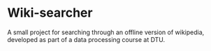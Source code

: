 # Wiki-searcher

A small project for searching through an offline version of wikipedia, developed as part of a data processing course at DTU.
